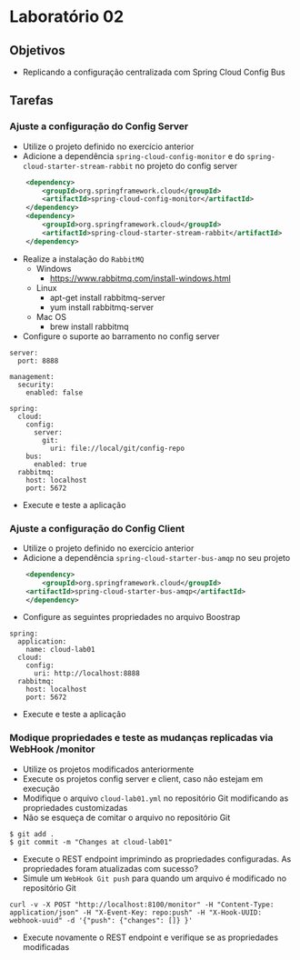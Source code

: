 # Laboratório 02

## Objetivos
- Replicando a configuração centralizada com Spring Cloud Config Bus

## Tarefas

### Ajuste a configuração do Config Server
- Utilize o projeto definido no exercício anterior
- Adicione a dependência `spring-cloud-config-monitor` e do `spring-cloud-starter-stream-rabbit` no projeto do config server
```xml
    <dependency>
        <groupId>org.springframework.cloud</groupId>
        <artifactId>spring-cloud-config-monitor</artifactId>
    </dependency>
    <dependency>
        <groupId>org.springframework.cloud</groupId>
        <artifactId>spring-cloud-starter-stream-rabbit</artifactId>
    </dependency>
```
- Realize a instalação do `RabbitMQ` 
  - Windows
    - https://www.rabbitmq.com/install-windows.html
  - Linux
    - apt-get install rabbitmq-server
    - yum install rabbitmq-server
  - Mac OS
    - brew install rabbitmq
- Configure o suporte ao barramento no config server
```
server:
  port: 8888

management:
  security:
    enabled: false

spring:
  cloud:
    config:
      server:
        git:
          uri: file://local/git/config-repo        
    bus:
      enabled: true
  rabbitmq:
    host: localhost
    port: 5672          
```
- Execute e teste a aplicação

### Ajuste a configuração do Config Client
- Utilize o projeto definido no exercício anterior
- Adicione a dependência `spring-cloud-starter-bus-amqp` no seu projeto
```xml
    <dependency>
        <groupId>org.springframework.cloud</groupId>
	<artifactId>spring-cloud-starter-bus-amqp</artifactId>
    </dependency>
```
- Configure as seguintes propriedades no arquivo Boostrap
```
spring:
  application:
    name: cloud-lab01
  cloud:
    config:
      uri: http://localhost:8888
  rabbitmq:
    host: localhost
    port: 5672      
```
- Execute e teste a aplicação

### Modique propriedades e teste as mudanças replicadas via WebHook /monitor
- Utilize os projetos modificados anteriormente
- Execute os projetos config server e client, caso não estejam em execução
- Modifique o arquivo `cloud-lab01.yml` no repositório Git modificando as propriedades customizadas
- Não se esqueça de comitar o arquivo no repositório Git
```
$ git add .
$ git commit -m "Changes at cloud-lab01"
```
- Execute o REST endpoint imprimindo as propriedades configuradas. As propriedades foram atualizadas com sucesso?
- Simule um `WebHook Git push` para quando um arquivo é modificado no repositório Git
```
curl -v -X POST "http://localhost:8100/monitor" -H "Content-Type: application/json" -H "X-Event-Key: repo:push" -H "X-Hook-UUID: webhook-uuid" -d '{"push": {"changes": []} }'
```
- Execute novamente o REST endpoint e verifique se as propriedades modificadas
